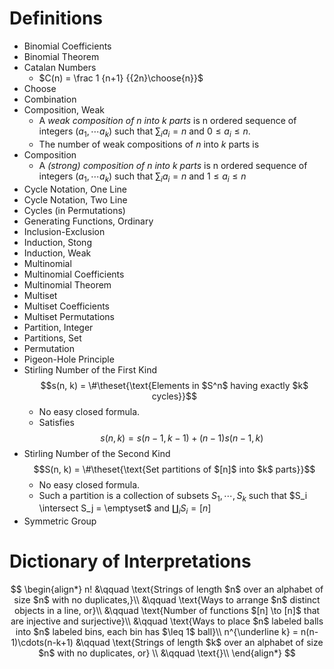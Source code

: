 # Definitions

- Binomial Coefficients
- Binomial Theorem
- Catalan Numbers
  - $C(n) = \frac 1 {n+1} {{2n}\choose{n}}$
- Choose
- Combination
- Composition, Weak
  - A *weak composition of $n$ into $k$ parts* is n ordered sequence of integers $(a_1, \cdots a_k)$ such that $\sum_i a_i = n$ and $0 \leq a_i \leq n$.
  - The number of weak compositions of $n$ into $k$ parts is 
- Composition
  - A *(strong) composition of $n$ into $k$ parts* is n ordered sequence of integers $(a_1, \cdots a_k)$ such that $\sum_i a_i = n$ and $1 \leq a_i \leq n$ 
- Cycle Notation, One Line
- Cycle Notation, Two Line
- Cycles (in Permutations)
- Generating Functions, Ordinary
- Inclusion-Exclusion
- Induction, Stong
- Induction, Weak
- Multinomial
- Multinomial Coefficients
- Multinomial Theorem
- Multiset
- Multiset Coefficients
- Multiset Permutations
- Partition, Integer
- Partitions, Set
- Permutation
- Pigeon-Hole Principle
- Stirling Number of the First Kind
  $$s(n, k) = \#\theset{\text{Elements in $S^n$ having exactly $k$ cycles}}$$
  - No easy closed formula.
  - Satisfies $$s(n, k) = s(n-1, k-1) + (n-1)s(n-1, k)$$
- Stirling Number of the Second Kind
  $$S(n, k) = \#\theset{\text{Set partitions of $[n]$ into $k$ parts}}$$
    - No easy closed formula.
    - Such a partition is a collection of subsets $S_1, \cdots , S_k$ such that $S_i \intersect S_j = \emptyset$ and $\coprod_i S_i = [n]$
- Symmetric Group

# Dictionary of Interpretations

$$
\begin{align*}
n! &\qquad \text{Strings of length $n$ over an alphabet of size $n$ with no duplicates,}\\
&\qquad \text{Ways to arrange $n$ distinct objects in a line, or}\\
&\qquad \text{Number of functions $[n] \to [n]$ that are injective and surjective}\\
&\qquad \text{Ways to place $n$ labeled balls into $n$ labeled bins, each bin has $\leq 1$ ball}\\
n^{\underline k} = n(n-1)\cdots(n-k+1) &\qquad \text{Strings of length $k$ over an alphabet of size $n$ with no duplicates, or} \\
&\qquad \text{}\\
\end{align*}
$$